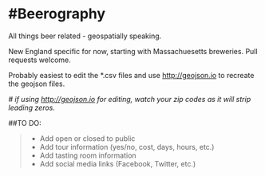 #Beerography
====

All things beer related - geospatially speaking.

New England specific for now, starting with Massachuesetts breweries.  Pull requests welcome.

Probably easiest to edit the *.csv files and use http://geojson.io to recreate the geojson files.

_# if using http://geojson.io for editing, watch your zip codes as it will strip leading zeros._

##TO DO:
>* Add open or closed to public
>* Add tour information (yes/no, cost, days, hours, etc.)
>* Add tasting room information
>* Add social media links (Facebook, Twitter, etc.)
